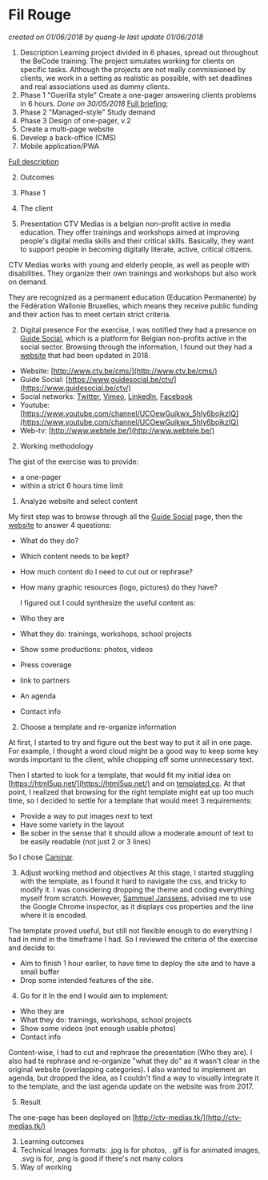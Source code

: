 # Fil Rouge
*created on 01/06/2018 by quang-le*
*last update 01/06/2018*

1. Description
Learning project divided in 6 phases, spread out throughout the BeCode training. The project simulates working for clients on specific tasks. Although the projects are not really commissioned by clients, we work in a setting as realistic as possible, with set deadlines and real associations used as dummy clients.
 1. Phase 1 "Guerilla style"
 Create a one-pager answering clients problems in 6 hours. *Done on 30/05/2018* [Full briefing](https://github.com/becodeorg/lovelace-2/blob/master/Projects/fil-rouge/phase-1.md);
 2. Phase 2 "Managed-style"
 Study demand
 3. Phase 3
 Design of one-pager, v.2
 4. Create a multi-page website
 5. Develop a back-office (CMS)
 6. Mobile application/PWA

[Full description](https://github.com/becodeorg/lovelace-2/tree/master/Projects/fil-rouge)

2. Outcomes
 
 1. Phase 1

  1. The client

   1. Presentation
   CTV Medias is a belgian non-profit active in media education. They offer trainings and workshops aimed at improving people's digital media skills and their critical skills. Basically, they want to support people in becoming digitally literate, active, critical citizens.

   CTV Medias works with young and elderly people, as well as people with disabilities. They organize their own trainings and workshops but also work on demand.

   They are recognized as a permanent education (Education Permanente) by the Fédération Wallonie Bruxelles, which means they receive public funding and their action has to meet certain strict criteria.

   2. Digital presence
    For the exercise, I was notified they had a presence on [Guide Social](https://www.guidesocial.be/ctv/), which is a platform for Belgian non-profits active in the social sector. 
    Browsing through the information, I found out they had a [website](http://www.ctv.be/cms/) that had been updated in 2018.

   * Website: [http://www.ctv.be/cms/](http://www.ctv.be/cms/)
   * Guide Social: [https://www.guidesocial.be/ctv/](https://www.guidesocial.be/ctv/)
   * Social networks: [Twitter](https://twitter.com/ctvmedias), [Vimeo](https://vimeo.com/ctvmedias), [LinkedIn](https://www.linkedin.com/in/ctvmedias/), [Facebook](https://www.facebook.com/pages/CTV-M%C3%A9dias/478169852230983?fref=ts)
   * Youtube: [https://www.youtube.com/channel/UCOewGujkwx_5hIy6bojkzIQ](https://www.youtube.com/channel/UCOewGujkwx_5hIy6bojkzIQ)
   * Web-tv: [http://www.webtele.be/](http://www.webtele.be/)

  2. Working methodology
  
  The gist of the exercise was to provide:
  * a one-pager
  * within a strict 6 hours time limit

   1. Analyze website and select content

  My first step was to browse through all the [Guide Social](https://www.guidesocial.be/ctv/) page, then the [website](http://www.ctv.be/cms/) to answer 4 questions:
  * What do they do?
  * Which content needs to be kept?
  * How much content do I need to cut out or rephrase?
  * How many graphic resources (logo, pictures) do they have?

    I figured out I could synthesize the useful content as:
  * Who they are
  * What they do: trainings, workshops, school projects
  * Show some productions: photos, videos
  * Press coverage
  * link to partners
  * An agenda
  * Contact info

  2. Choose a template and re-organize information

  At first, I started to try and figure out the best way to put it all in one page. For example, I thought a word cloud might be a good way to keep some key words important to the client, while chopping off some unnnecessary text.
  
  Then I started to look for a template, that would fit my initial idea on [https://html5up.net/](https://html5up.net/) and on [templated.co](https://templated.co/). At that point, I realized that browsing for the right template might eat up too much time, so I decided to settle for a template that would meet 3 requirements:
  - Provide a way to put images next to text
  - Have some variety in the layout
  - Be sober in the sense that it should allow a moderate amount of text to be easily readable (not just 2 or 3 lines)

  So I chose [Caminar](https://templated.co/caminar). 

  3. Adjust working method and objectives
  At this stage, I started stuggling with the template, as I found it hard to navigate the css, and tricky to modify it. I was considering dropping the theme and coding everything myself from scratch. However, [Sammuel Janssens](https://github.com/SammuelJ), advised me to use the Google Chrome inspector, as it displays css properties and the line where it is encoded.

  The template proved useful, but still not flexible enough to do everything I had in mind in the timeframe I had. So I reviewed the criteria of the exercise and decide to:
  - Aim to finish 1 hour earlier, to have time to deploy the site and to have a small buffer
  - Drop some intended features of the site.

  4. Go for it
  In the end I would aim to implement:
  * Who they are
  * What they do: trainings, workshops, school projects
  * Show some videos (not enough usable photos)
  * Contact info

  Content-wise, I had to cut and rephrase the presentation (Who they are). I also had te rephrase and re-organize "what they do" as it wasn't clear in the original website (overlapping categories). I also wanted to implement an agenda, but dropped the idea, as I couldn't find a way to visually integrate it to the template, and the last agenda update on the website was from 2017.

  5. Result
  
  The one-page has been deployed on [http://ctv-medias.tk/](http://ctv-medias.tk/)
  

  

  3. Learning outcomes
   1. Technical
   Images formats: .jpg is for photos, . gif is for animated images, .svg is for, .png is good if there's not many colors
   2. Way of working